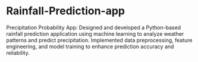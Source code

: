 # Rainfall-Prediction-app
Precipitation Probability App: Designed and developed a Python-based rainfall prediction application using machine learning to analyze weather patterns and predict precipitation. Implemented data preprocessing, feature engineering, and model training to enhance prediction accuracy and reliability.
